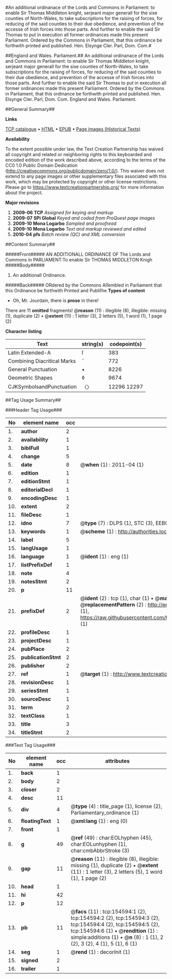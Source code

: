 #An additional ordinanace of the Lords and Commons in Parliament: to enable Sir Thomas Middleton knight, serjeant major generall for the sixe counties of North-Wales, to take subscriptions for the raising of forces, for reducing of the said counties to their due obedience, and prevention of the accesse of Irish forces into those parts. And further to enable the said Sir Thomas to put in execution all former ordinances made this present Parliament. Ordered by the Commons in Parliament, that this ordinance be forthwith printed and published. Hen. Elsynge Cler. Parl, Dom. Com.#

##England and Wales. Parliament.##
An additional ordinanace of the Lords and Commons in Parliament: to enable Sir Thomas Middleton knight, serjeant major generall for the sixe counties of North-Wales, to take subscriptions for the raising of forces, for reducing of the said counties to their due obedience, and prevention of the accesse of Irish forces into those parts. And further to enable the said Sir Thomas to put in execution all former ordinances made this present Parliament. Ordered by the Commons in Parliament, that this ordinance be forthwith printed and published. Hen. Elsynge Cler. Parl, Dom. Com.
England and Wales. Parliament.

##General Summary##

**Links**

[TCP catalogue](http://www.ota.ox.ac.uk/tcp/)  • 
[HTML](http://tei.it.ox.ac.uk/tcp/Texts-HTML/free/A82/A82515.html)  • 
[EPUB](http://tei.it.ox.ac.uk/tcp/Texts-EPUB/free/A82/A82515.epub) • 
[Page images (Historical Texts)](https://historicaltexts.jisc.ac.uk/eebo-99859269e)

**Availability**

To the extent possible under law, the Text Creation Partnership has waived all copyright and related or neighboring rights to this keyboarded and encoded edition of the work described above, according to the terms of the CC0 1.0 Public Domain Dedication (http://creativecommons.org/publicdomain/zero/1.0/). This waiver does not extend to any page images or other supplementary files associated with this work, which may be protected by copyright or other license restrictions. Please go to https://www.textcreationpartnership.org/ for more information about the project.

**Major revisions**

1. __2009-06__ __TCP__ *Assigned for keying and markup*
1. __2009-07__ __SPi Global__ *Keyed and coded from ProQuest page images*
1. __2009-10__ __Mona Logarbo__ *Sampled and proofread*
1. __2009-10__ __Mona Logarbo__ *Text and markup reviewed and edited*
1. __2010-04__ __pfs__ *Batch review (QC) and XML conversion*

##Content Summary##

#####Front#####
AN ADDITIONALL ORDINANCE OF The Lords and Commons in PARLIAMENT:To enable Sir THOMAS MIDDLETON Knigh
#####Body#####

1. An additionall Ordinance.

#####Back#####
ORdered by the Commons Aſſembled in Parliament that this Ordinance be forthwith Printed and Publiſhe
**Types of content**

  * Oh, Mr. Jourdain, there is **prose** in there!

There are 11 **omitted** fragments! 
 @__reason__ (11) : illegible (8), illegible: missing (1), duplicate (2)  •  @__extent__ (11) : 1 letter (3), 2 letters (5), 1 word (1), 1 page (2)

**Character listing**


|Text|string(s)|codepoint(s)|
|---|---|---|
|Latin Extended-A|ſ|383|
|Combining             Diacritical Marks|̄|772|
|General Punctuation|•|8226|
|Geometric Shapes|◊|9674|
|CJKSymbolsandPunctuation|〈〉|12296 12297|

##Tag Usage Summary##

###Header Tag Usage###

|No|element name|occ|attributes|
|---|---|---|---|
|1.|__author__|2||
|2.|__availability__|1||
|3.|__biblFull__|1||
|4.|__change__|5||
|5.|__date__|8| @__when__ (1) : 2011-04 (1)|
|6.|__edition__|1||
|7.|__editionStmt__|1||
|8.|__editorialDecl__|1||
|9.|__encodingDesc__|1||
|10.|__extent__|2||
|11.|__fileDesc__|1||
|12.|__idno__|7| @__type__ (7) : DLPS (1), STC (3), EEBO-CITATION (1), PROQUEST (1), VID (1)|
|13.|__keywords__|1| @__scheme__ (1) : http://authorities.loc.gov/ (1)|
|14.|__label__|5||
|15.|__langUsage__|1||
|16.|__language__|1| @__ident__ (1) : eng (1)|
|17.|__listPrefixDef__|1||
|18.|__note__|4||
|19.|__notesStmt__|2||
|20.|__p__|11||
|21.|__prefixDef__|2| @__ident__ (2) : tcp (1), char (1)  •  @__matchPattern__ (2) : ([0-9\-]+):([0-9IVX]+) (1), (.+) (1)  •  @__replacementPattern__ (2) : http://eebo.chadwyck.com/downloadtiff?vid=$1&page=$2 (1), https://raw.githubusercontent.com/textcreationpartnership/Texts/master/tcpchars.xml#$1 (1)|
|22.|__profileDesc__|1||
|23.|__projectDesc__|1||
|24.|__pubPlace__|2||
|25.|__publicationStmt__|2||
|26.|__publisher__|2||
|27.|__ref__|1| @__target__ (1) : http://www.textcreationpartnership.org/docs/. (1)|
|28.|__revisionDesc__|1||
|29.|__seriesStmt__|1||
|30.|__sourceDesc__|1||
|31.|__term__|2||
|32.|__textClass__|1||
|33.|__title__|3||
|34.|__titleStmt__|2||


###Text Tag Usage###

|No|element name|occ|attributes|
|---|---|---|---|
|1.|__back__|1||
|2.|__body__|2||
|3.|__closer__|2||
|4.|__desc__|11||
|5.|__div__|4| @__type__ (4) : title_page (1), license (2), Parliamentary_ordinance (1)|
|6.|__floatingText__|1| @__xml:lang__ (1) : eng (0)|
|7.|__front__|1||
|8.|__g__|49| @__ref__ (49) : char:EOLhyphen (45), char:EOLunhyphen (1), char:cmbAbbrStroke (3)|
|9.|__gap__|11| @__reason__ (11) : illegible (8), illegible: missing (1), duplicate (2)  •  @__extent__ (11) : 1 letter (3), 2 letters (5), 1 word (1), 1 page (2)|
|10.|__head__|1||
|11.|__hi__|42||
|12.|__p__|12||
|13.|__pb__|11| @__facs__ (11) : tcp:154594:1 (2), tcp:154594:2 (2), tcp:154594:3 (2), tcp:154594:4 (2), tcp:154594:5 (2), tcp:154594:6 (1)  •  @__rendition__ (1) : simple:additions (1)  •  @__n__ (8) : 1 (1), 2 (2), 3 (2), 4 (1), 5 (1), 6 (1)|
|14.|__seg__|1| @__rend__ (1) : decorInit (1)|
|15.|__signed__|2||
|16.|__trailer__|1||
